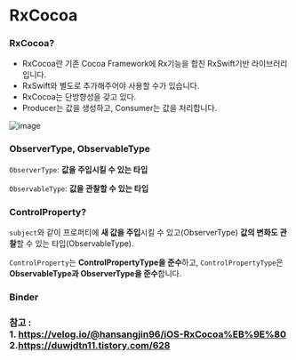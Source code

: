 # RxCocoa

### RxCocoa?

* RxCocoa란 기존 Cocoa Framework에 Rx기능을 합친 RxSwift기반 라이브러리입니다.
* RxSwift와 별도로 추가해주어야 사용할 수가 있습니다.
* RxCocoa는 단방향성을 갖고 있다.
* Producer는 값을 생성하고, Consumer는 값을 처리합니다.

![image](https://user-images.githubusercontent.com/81547954/149351981-bf23928f-e67b-4278-ba2e-f775b1342cdf.png)

### ObserverType, ObservableType

`ObserverType`: **값을 주입시킬 수 있는 타입**

`ObservableType`: **값을 관찰할 수 있는 타입**

### ControlProperty?

`subject`와 같이 프로퍼티에 **새 값을 주입**시킬 수 있고(ObserverType) **값의 변화도 관찰**할 수 있는 타입(ObservableType).

`ControlProperty`는 **ControlPropertyType을 준수**하고, `ControlPropertyType`은 **ObservableType과 ObserverType을 준수**합니다.

### Binder

### 참고 :  <br> 1. https://velog.io/@hansangjin96/iOS-RxCocoa%EB%9E%80<br> 2.https://duwjdtn11.tistory.com/628
